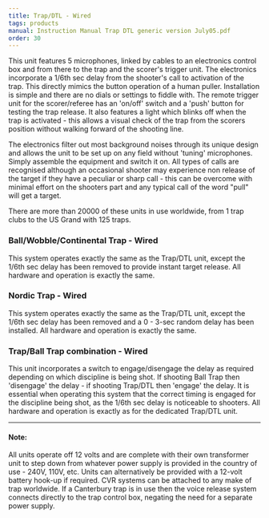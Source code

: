 ```yaml
---
title: Trap/DTL - Wired
tags: products
manual: Instruction Manual Trap DTL generic version July05.pdf
order: 30
---
```

This unit features 5 microphones, linked by cables to an electronics control box and from there to the trap and the scorer's trigger unit. The electronics incorporate a 1/6th sec delay from the shooter's call to activation of the trap. This directly mimics the button operation of a human puller. Installation is simple and there are no dials or settings to fiddle with. The remote trigger unit for the scorer/referee has an 'on/off' switch and a 'push' button for testing the trap release. It also features a light which blinks off when the trap is activated - this allows a visual check of the trap from the scorers position without walking forward of the shooting line.

The electronics filter out most background noises through its unique design and allows the unit to be set up on any field without 'tuning' microphones. Simply assemble the equipment and switch it on. All types of calls are recognised although an occasional shooter may experience non release of the target if they have a peculiar or sharp call - this can be overcome with minimal effort on the shooters part and any typical call of the word "pull" will get a target.

There are more than 20000 of these units in use worldwide, from 1 trap clubs to the US Grand with 125 traps.


### Ball/Wobble/Continental Trap - Wired


This system operates exactly the same as the Trap/DTL unit, except the 1/6th sec delay has been removed to provide instant target release. All hardware and operation is exactly the same.


### Nordic Trap - Wired


This system operates exactly the same as the Trap/DTL unit, except the 1/6th sec delay has been removed and a 0 - 3-sec random delay has been installed. All hardware and operation is exactly the same.


### Trap/Ball Trap combination - Wired


This unit incorporates a switch to engage/disengage the delay as required depending on which discipline is being shot. If shooting Ball Trap then 'disengage' the delay - if shooting Trap/DTL then 'engage' the delay. It is essential when operating this system that the correct timing is engaged for the discipline being shot, as the 1/6th sec delay is noticeable to shooters. All hardware and operation is exactly as for the dedicated Trap/DTL unit.


---


#### Note:
All units operate off 12 volts and are complete with their own transformer unit to step down from whatever power supply is provided in the country of use - 240V, 110V, etc. Units can alternatively be provided with a 12-volt battery hook-up if required. CVR systems can be attached to any make of trap worldwide. If a Canterbury trap is in use then the voice release system connects directly to the trap control box, negating the need for a separate power supply.
